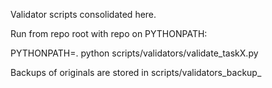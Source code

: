 Validator scripts consolidated here.

Run from repo root with repo on PYTHONPATH:

  PYTHONPATH=. python scripts/validators/validate_taskX.py

Backups of originals are stored in scripts/validators_backup_<timestamp>